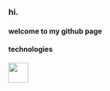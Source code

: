 ### hi.

#### welcome to my github page

#### technologies
<img src="https://cdn.jsdelivr.net/gh/devicons/devicon@latest/icons/cypressio/cypressio-original-wordmark.svg" width="40" height="40" />

